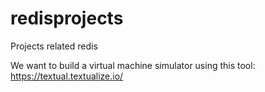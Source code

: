 # redisprojects
Projects related redis

We want to build a virtual machine simulator using this tool: 
https://textual.textualize.io/
